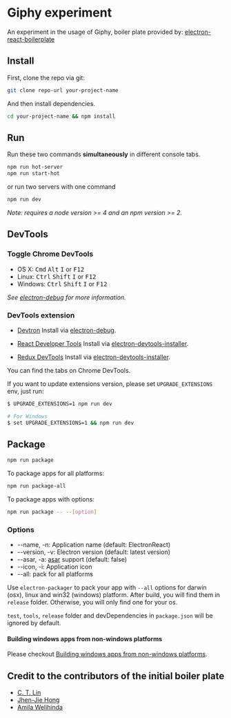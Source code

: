 # Giphy experiment

An experiment in the usage of Giphy, boiler plate provided by:
[electron-react-boilerplate](https://github.com/chentsulin/electron-react-boilerplate)

## Install

First, clone the repo via git:

```bash
git clone repo-url your-project-name
```

And then install dependencies.

```bash
cd your-project-name && npm install
```

## Run

Run these two commands __simultaneously__ in different console tabs.

```bash
npm run hot-server
npm run start-hot
```

or run two servers with one command

```bash
npm run dev
```

*Note: requires a node version >= 4 and an npm version >= 2.*

## DevTools

### Toggle Chrome DevTools

-   OS X: <kbd>Cmd</kbd> <kbd>Alt</kbd> <kbd>I</kbd> or <kbd>F12</kbd>
-   Linux: <kbd>Ctrl</kbd> <kbd>Shift</kbd> <kbd>I</kbd> or <kbd>F12</kbd>
-   Windows: <kbd>Ctrl</kbd> <kbd>Shift</kbd> <kbd>I</kbd> or <kbd>F12</kbd>

*See [electron-debug](https://github.com/sindresorhus/electron-debug)
for more information.*

### DevTools extension

-   [Devtron](https://github.com/electron/devtron) Install via
[electron-debug](https://github.com/sindresorhus/electron-debug).

-   [React Developer Tools](https://github.com/facebook/react-devtools)
Install via [electron-devtools-installer](https://github.com/GPMDP/electron-devtools-installer).

-   [Redux DevTools](https://github.com/zalmoxisus/redux-devtools-extension)
Install via [electron-devtools-installer](https://github.com/GPMDP/electron-devtools-installer).

You can find the tabs on Chrome DevTools.

If you want to update extensions version, please set `UPGRADE_EXTENSIONS` env,
 just run:

```bash
$ UPGRADE_EXTENSIONS=1 npm run dev

# For Windows
$ set UPGRADE_EXTENSIONS=1 && npm run dev
```

## Package

```bash
npm run package
```

To package apps for all platforms:

```bash
npm run package-all
```

To package apps with options:

```bash
npm run package -- --[option]
```

### Options

-   --name, -n: Application name (default: ElectronReact)
-   --version, -v: Electron version (default: latest version)
-   --asar, -a: [asar](https://github.com/atom/asar) support (default: false)
-   --icon, -i: Application icon
-   --all: pack for all platforms

Use `electron-packager` to pack your app with `--all` options for darwin (osx),
linux and win32 (windows) platform. After build, you will find them in
`release` folder. Otherwise, you will only find one for your os.

`test`, `tools`, `release` folder and devDependencies in `package.json` will be
ignored by default.

#### Building windows apps from non-windows platforms

Please checkout [Building windows apps from non-windows platforms](https://github.com/maxogden/electron-packager#building-windows-apps-from-non-windows-platforms).

## Credit to the contributors of the initial boiler plate

-   [C. T. Lin](https://github.com/chentsulin)
-   [Jhen-Jie Hong](https://github.com/jhen0409)
-   [Amila Welihinda](https://github.com/amilajack)
